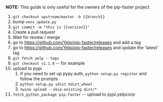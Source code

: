 **NOTE:** This guide is only useful for the owners of the pip-faster project.

1. `git checkout upstream/master -b {{branch}}`
1. bump `venv_update.py`
1. `git commit -m "this is {{version}}"`
1. Create a pull request
1. Wait for review / merge
1. go to https://github.com/Yelp/pip-faster/releases and add a tag
1. go to https://github.com/Yelp/pip-faster/releases and update the 'latest' tag
1. `git fetch yelp --tags`
1. `git checkout v1.1.0`   --  for example
1.  upload to pypi
    1. if you need to set up pypy auth, `python setup.py register` and follow the prompts
    1. `python setup.py sdist bdist_wheel`
    1. `twine upload --skip-existing dist/*`
1. `fetch_python_package pip-faster` -- upload to pypi.yelpcorp
